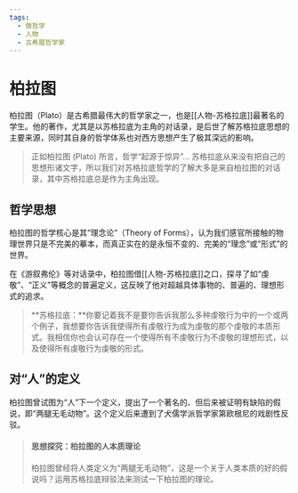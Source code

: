 ```yaml
---
tags:
  - 做哲学
  - 人物
  - 古希腊哲学家
---
```


# 柏拉图

柏拉图（Plato）是古希腊最伟大的哲学家之一，也是[[人物-苏格拉底]]最著名的学生。他的著作，尤其是以苏格拉底为主角的对话录，是后世了解苏格拉底思想的主要来源，同时其自身的哲学体系也对西方思想产生了极其深远的影响。

> 正如柏拉图 (Plato) 所言，哲学“起源于惊异”...
> 苏格拉底从来没有把自己的思想形诸文字，所以我们对苏格拉底哲学的了解大多是来自柏拉图的对话录，其中苏格拉底总是作为主角出现。

## 哲学思想

柏拉图的哲学核心是其“理念论”（Theory of Forms），认为我们感官所接触的物理世界只是不完美的摹本，而真正实在的是永恒不变的、完美的“理念”或“形式”的世界。

在《游叙弗伦》等对话录中，柏拉图借[[人物-苏格拉底]]之口，探寻了如“虔敬”、“正义”等概念的普遍定义，这反映了他对超越具体事物的、普遍的、理想形式的追求。

> **苏格拉底：**你要记着我不是要你告诉我那么多种虔敬行为中的一个或两个例子，我想要你告诉我使得所有虔敬行为成为虔敬的那个虔敬的本质形式。我相信你也会认可存在一个使得所有不虔敬行为不虔敬的理想形式，以及使得所有虔敬行为虔敬的形式。

## 对“人”的定义

柏拉图曾试图为“人”下一个定义，提出了一个著名的、但后来被证明有缺陷的假说，即“两腿无毛动物”。这个定义后来遭到了犬儒学派哲学家第欧根尼的戏剧性反驳。

> #### 思想探究：柏拉图的人本质理论
>
> 柏拉图曾经将人类定义为“两腿无毛动物”，这是一个关于人类本质的好的假说吗？运用苏格拉底辩驳法来测试一下柏拉图的理论。

